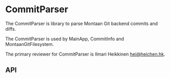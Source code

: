 # CommitParser

The CommitParser is library to parse Montaan Git backend commits and diffs.

The CommitParser is used by MainApp, CommitInfo and MontaanGitFilesystem.

The primary reviewer for CommitParser is Ilmari Heikkinen <hei@heichen.hk>.

## API
